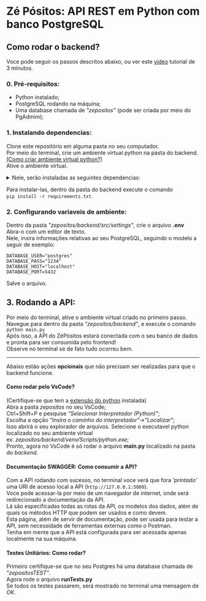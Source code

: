 # Zé Pósitos: API REST em Python com banco PostgreSQL
## Como rodar o backend?
Voce pode seguir os passos descritos abaixo, ou ver este [video](https://youtu.be/x9d15Am9EMI) tutorial de 3 minutos.
### 0. Pré-requisitos:
* Python instalado;
* PostgreSQL rodando na máquina;
* Uma database chamada de _"zepositos"_ (pode ser criada por meio do PgAdmim);


### 1. Instalando dependencias:
Clone este repositório em alguma pasta no seu computador.<br>
Por meio do terminal, crie um ambiente virtual python na pasta do backend. 
[(Como criar ambiente virtual python?)](https://www.youtube.com/watch?v=hA2l0TgaZhM)<br>
Ative o ambiente virtual.<br>





<details>
  <summary>Nele, serão instaladas as seguintes dependencias:</summary>
  
  - Peewee (ORM)
  - Psycopg2 (Adaptador Postgres)
  - Flask (para rotas da API)
  - Flask-cors (para Cross-Origin)
  - Flask_restx (para documentação Swagger)
  - Werkzeug (WSGI)
  - Unittest (para Testes Unitarios)
  - dotenv (para configuração de variaveis de ambiente)
</details>

Para instalar-las, dentro da pasta do backend execute o comando <br>`pip install -r requirements.txt`.


### 2. Configurando variaveis de ambiente:
Dentro da pasta _"zepositos/backend/src/settings"_, crie o arquivo **.env**<br>
Abra-o com um editor de texto.<br>
Nele, insira informações relativas ao seu PostgreSQL, seguindo o modelo a seguir de exemplo:<br>
```env
DATABASE_USER="postgres"
DATABASE_PASS="1234"
DATABASE_HOST="localhost"
DATABASE_PORT=5432
```
Salve o arquivo.

## 3. Rodando a API:
Por meio do terminal, ative o ambiente virtual criado no primeiro passo.<br>
Navegue para dentro da pasta _"zepositos/backend"_, e execute o comando<br> `python main.py` <br>
Após isso, a API do ZéPósitos estará conectada com o seu banco de dados e pronta para ser consumida pelo frontend!
<br> Observe no terminal se de fato tudo ocorreu bem.<br>



***
Abaixo estão ações **opcionais** que não precisam ser realizadas para que o backend funcione.



#### Como rodar pelo VsCode?
(Certifique-se que tem a [extensão do python](https://marketplace.visualstudio.com/items?itemName=ms-python.python) instalada)<br>
Abra a pasta _zepositos_ no seu VsCode;<br>
Ctrl+Shift+P e pesquise _"Selecionar Interpretador (Python)"_;<br>
Escolha a opção _"Insira o caminho do interpretador"_->_"Localizar"_;<br>
Isso abrirá o seu explorador de arquivos. Selecione o executavel python localizado no seu ambiente virtual<br> 
ex: _zepositos/backend/venv/Scripts/python.exe_;<br>
Pronto, agora no VsCode é só rodar o arquivo **main.py** localizado na pasta do _backend_. 

#### Documentação SWAGGER: Como consumir a API?
Com a API rodando com sucesso, no terminal voce verá que fora _'printado'_ uma URI de acesso local a API (`http://127.0.0.1:5000`). <br>
Voce pode acessar-la por meio de um navegador de internet, onde será redirecionado a documentação da API.<br>
Lá são especificadas todas as rotas da API, os modelos dos dados, além de quais os métodos HTTP que podem ser usados e como devem.<br>
Esta página, além de servir de documentação, pode ser usada para testar a API, sem necessidade de ferramentas externas como o Postman.<br>
Tenha em mente que a API está configurada para ser acessada apenas localmente na sua máquina.

#### Testes Unitários: Como rodar?
Primeiro certifique-se que no seu Postgres há uma database chamada de _"zepositosTEST"_.<br>
Agora rode o arquivo **runTests.py**<br>
Se todos os testes passarem, será mostrado no terminal uma mensagem de _OK_.

